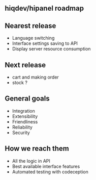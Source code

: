 hiqdev/hipanel roadmap
----------------------

## Nearest release

- Language switching
- Interface settings saving to API
- Display server resource consumption

## Next release

- cart and making order
- stock ?

## General goals

- Integration
- Extensibility
- Friendliness
- Reliability
- Security

## How we reach them

- All the logic in API
- Best available interface features
- Automated testing with codeception

